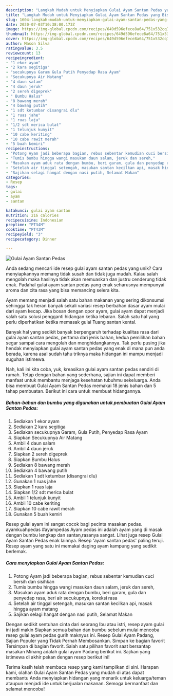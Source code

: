```yaml
---
description: "Langkah Mudah untuk Menyiapkan Gulai Ayam Santan Pedas yang Bisa Manjain Lidah"
title: "Langkah Mudah untuk Menyiapkan Gulai Ayam Santan Pedas yang Bisa Manjain Lidah"
slug: 1604-langkah-mudah-untuk-menyiapkan-gulai-ayam-santan-pedas-yang-bisa-manjain-lidah
date: 2020-07-03T10:38:00.173Z
image: https://img-global.cpcdn.com/recipes/649d596efece8a64/751x532cq70/gulai-ayam-santan-pedas-foto-resep-utama.jpg
thumbnail: https://img-global.cpcdn.com/recipes/649d596efece8a64/751x532cq70/gulai-ayam-santan-pedas-foto-resep-utama.jpg
cover: https://img-global.cpcdn.com/recipes/649d596efece8a64/751x532cq70/gulai-ayam-santan-pedas-foto-resep-utama.jpg
author: Mason Silva
ratingvalue: 3.5
reviewcount: 13
recipeingredient:
- "1 ekor ayam"
- "2 kara segitiga"
- "secukupnya Garam Gula Putih Penyedap Rasa Ayam"
- "Secukupnya Air Matang"
- "4 daun salam"
- "4 daun jeruk"
- "2 sereh digeprek"
- " Bumbu Halus"
- "8 bawang merah"
- "4 bawang putih"
- "1 sdt ketumbar disangrai dlu"
- "1 ruas jahe"
- "1 ruas laja"
- "1/2 sdt merica bulat"
- "1 telunjuk kunyit"
- "10 cabe keriting"
- "10 cabe rawit merah"
- "5 buah kemiri"
recipeinstructions:
- "Potong Ayam jadi beberapa bagian, rebus sebentar kemudian cuci bersih dan sisihkan"
- "Tumis bumbu hingga wangi masukan daun salam, jeruk dan sereh,"
- "Masukan ayam aduk rata dengan bumbu, beri garam, gula dan penyedap rasa, beri air secukupnya, koreksi rasa"
- "Setelah air tinggal setengah, masukan santan kecilkan api, masak hingga ayam matang"
- "Sajikan selagi hangat dengan nasi putih, Selamat Makan"
categories:
- Resep
tags:
- gulai
- ayam
- santan

katakunci: gulai ayam santan 
nutrition: 216 calories
recipecuisine: Indonesian
preptime: "PT34M"
cooktime: "PT43M"
recipeyield: "3"
recipecategory: Dinner

---
```



![Gulai Ayam Santan Pedas](https://img-global.cpcdn.com/recipes/649d596efece8a64/751x532cq70/gulai-ayam-santan-pedas-foto-resep-utama.jpg)

Anda sedang mencari ide resep gulai ayam santan pedas yang unik? Cara menyiapkannya memang tidak susah dan tidak juga mudah. Kalau salah mengolah maka hasilnya tidak akan memuaskan dan justru cenderung tidak enak. Padahal gulai ayam santan pedas yang enak seharusnya mempunyai aroma dan cita rasa yang bisa memancing selera kita.

Ayam memang menjadi salah satu bahan makanan yang sering dikonsumsi sehingga tak heran banyak sekali variasi resep berbahan dasar ayam mulai dari ayam kecap. Jika bosan dengan opor ayam, gulai ayam dapat menjadi salah satu solusi pengganti hidangan ketika lebaran. Salah satu hal yang perlu diperhatikan ketika memasak gulai Tuang santan kental.

Banyak hal yang sedikit banyak berpengaruh terhadap kualitas rasa dari gulai ayam santan pedas, pertama dari jenis bahan, kedua pemilihan bahan segar sampai cara mengolah dan menghidangkannya. Tak perlu pusing jika hendak menyiapkan gulai ayam santan pedas yang enak di mana pun anda berada, karena asal sudah tahu triknya maka hidangan ini mampu menjadi suguhan istimewa.


Nah, kali ini kita coba, yuk, kreasikan gulai ayam santan pedas sendiri di rumah. Tetap dengan bahan yang sederhana, sajian ini dapat memberi manfaat untuk membantu menjaga kesehatan tubuhmu sekeluarga. Anda bisa membuat Gulai Ayam Santan Pedas memakai 18 jenis bahan dan 5 tahap pembuatan. Berikut ini cara untuk membuat hidangannya.

<!--inarticleads1-->

##### Bahan-bahan dan bumbu yang digunakan untuk pembuatan Gulai Ayam Santan Pedas:

1. Sediakan 1 ekor ayam
1. Sediakan 2 kara segitiga
1. Sediakan secukupnya Garam, Gula Putih, Penyedap Rasa Ayam
1. Siapkan Secukupnya Air Matang
1. Ambil 4 daun salam
1. Ambil 4 daun jeruk
1. Siapkan 2 sereh digeprek
1. Siapkan  Bumbu Halus
1. Sediakan 8 bawang merah
1. Sediakan 4 bawang putih
1. Sediakan 1 sdt ketumbar (disangrai dlu)
1. Gunakan 1 ruas jahe
1. Siapkan 1 ruas laja
1. Siapkan 1/2 sdt merica bulat
1. Ambil 1 telunjuk kunyit
1. Ambil 10 cabe keriting
1. Siapkan 10 cabe rawit merah
1. Gunakan 5 buah kemiri


Resep gulai ayam ini sangat cocok bagi pecinta masakan pedas. ayamkuahpedas #ayampedas Ayam pedas ini adalah ayam yang di masak dengan bumbu lengkap dan santan,rasanya sangat. Lihat juga resep Gulai Ayam Santan Pedas enak lainnya. Resep &#39;ayam santan pedas&#39; paling teruji. Resep ayam yang satu ini memakai daging ayam kampung yang sedikit berlemak. 

<!--inarticleads2-->

##### Cara menyiapkan Gulai Ayam Santan Pedas:

1. Potong Ayam jadi beberapa bagian, rebus sebentar kemudian cuci bersih dan sisihkan
1. Tumis bumbu hingga wangi masukan daun salam, jeruk dan sereh,
1. Masukan ayam aduk rata dengan bumbu, beri garam, gula dan penyedap rasa, beri air secukupnya, koreksi rasa
1. Setelah air tinggal setengah, masukan santan kecilkan api, masak hingga ayam matang
1. Sajikan selagi hangat dengan nasi putih, Selamat Makan


Dengan sedikit sentuhan cinta dari seorang Ibu atau istri, resep ayam gulai ini jadi makin Siapkan semua bahan dan bumbu sebelum mulai mencoba resep gulai ayam pedas gurih maknyus ini. Resep Gulai Ayam Padang, Sajian Populer yang Tidak Pernah Membosankan. Simpan ke bagian favorit Tersimpan di bagian favorit. Salah satu pilihan favorit saat bersantap masakan Minang adalah gulai ayam Padang berikut ini. Sajikan yang istimewa di akhir pekan dengan resep berikut ini! 

Terima kasih telah membaca resep yang kami tampilkan di sini. Harapan kami, olahan Gulai Ayam Santan Pedas yang mudah di atas dapat membantu Anda menyiapkan hidangan yang menarik untuk keluarga/teman ataupun menjadi ide untuk berjualan makanan. Semoga bermanfaat dan selamat mencoba!
